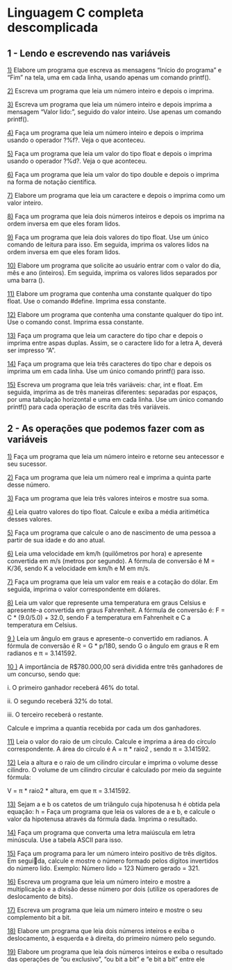 # Linguagem C completa descomplicada

## 1 - Lendo e escrevendo nas variáveis 
[1)](https://github.com/Fariaslr/LinguagemCCompletaDescomplicada/blob/main/1%20-%20%20Lendo%20e%20escrevendo%20nas%20vari%C3%A1veis/1%20-%20Palavras%20em%20diferentes%20linhas.c) Elabore um programa que escreva as mensagens “Início do programa” e “Fim” na 
tela, uma em cada linha, usando apenas um comando printf(). 

[2)](https://github.com/Fariaslr/LinguagemCCompletaDescomplicada/blob/main/1%20-%20%20Lendo%20e%20escrevendo%20nas%20vari%C3%A1veis/2%20-%20Ler%20e%20imprimir%20inteiro.c) Escreva um programa que leia um número inteiro e depois o imprima. 

[3)](https://github.com/Fariaslr/LinguagemCCompletaDescomplicada/blob/main/1%20-%20%20Lendo%20e%20escrevendo%20nas%20vari%C3%A1veis/3%20-%20Imprimir%20n%C3%BAmero%20inteiro.c) Escreva um programa que leia um número inteiro e depois imprima a mensagem “Valor lido:”, seguido do valor inteiro. Use apenas um comando printf().

[4)](https://github.com/Fariaslr/LinguagemCCompletaDescomplicada/blob/main/1%20-%20%20Lendo%20e%20escrevendo%20nas%20vari%C3%A1veis/4%20-%20Imprimir%20inteiro%20como%20float.c) Faça um programa que leia um número inteiro e depois o imprima usando o operador ?%f?. Veja o que aconteceu.    

[5)](https://github.com/Fariaslr/LinguagemCCompletaDescomplicada/blob/main/1%20-%20%20Lendo%20e%20escrevendo%20nas%20vari%C3%A1veis/5%20-%20Imprimir%20float%20como%20inteiro.c) Faça um programa que leia um valor do tipo float e depois o imprima usando o operador ?%d?. Veja o que aconteceu.

[6)](https://github.com/Fariaslr/LinguagemCCompletaDescomplicada/blob/main/1%20-%20%20Lendo%20e%20escrevendo%20nas%20vari%C3%A1veis/6%20-%20Double%20como%20nota%C3%A7%C3%A3o%20ci%C3%AAntifica.c) Faça um programa que leia um valor do tipo double e depois o imprima na forma 
	de notação científica.

[7)](https://github.com/Fariaslr/LinguagemCCompletaDescomplicada/blob/main/1%20-%20%20Lendo%20e%20escrevendo%20nas%20vari%C3%A1veis/7%20-%20Ler%2C%20imprimir%20caractere%20com%20inteiro.c) Elabore um programa que leia um caractere e depois o imprima como um valor 
	inteiro.

[8)](https://github.com/Fariaslr/LinguagemCCompletaDescomplicada/blob/main/1%20-%20%20Lendo%20e%20escrevendo%20nas%20vari%C3%A1veis/8%20-%20Inteiros%20em%20ordem%20inversa.c) Faça um programa que leia dois números inteiros e depois os imprima na ordem inversa em que eles foram lidos. 

[9)](https://github.com/Fariaslr/LinguagemCCompletaDescomplicada/blob/main/1%20-%20%20Lendo%20e%20escrevendo%20nas%20vari%C3%A1veis/9%20-%20Reais%20em%20ordem%20inversa.c) Faça um programa que leia dois valores do tipo float. Use um único comando de 
	leitura para isso. Em seguida, imprima os valores lidos na ordem inversa em que eles 
	foram lidos.  

[10)](https://github.com/Fariaslr/LinguagemCCompletaDescomplicada/blob/main/1%20-%20%20Lendo%20e%20escrevendo%20nas%20vari%C3%A1veis/10%20-%20Dia%2C%20m%C3%AAs%20e%20ano.c) Elabore um programa que solicite ao usuário entrar com o valor do dia, mês e ano (inteiros). Em seguida, imprima os valores lidos separados por uma barra (\).

[11)](https://github.com/Fariaslr/LinguagemCCompletaDescomplicada/blob/main/1%20-%20%20Lendo%20e%20escrevendo%20nas%20vari%C3%A1veis/11%20-%20Constante%20%23define.c) Elabore um programa que contenha uma constante qualquer do tipo float. Use o 
	comando #define. Imprima essa constante.

[12)](https://github.com/Fariaslr/LinguagemCCompletaDescomplicada/blob/main/1%20-%20%20Lendo%20e%20escrevendo%20nas%20vari%C3%A1veis/12%20-%20Constante%20const.c) Elabore um programa que contenha uma constante qualquer do tipo int. Use o 
	comando const. Imprima essa constante.

[13)](https://github.com/Fariaslr/LinguagemCCompletaDescomplicada/blob/main/1%20-%20%20Lendo%20e%20escrevendo%20nas%20vari%C3%A1veis/13%20-%20Imprimindo%20aspas%20duplas.c) Faça um programa que leia um caractere do tipo char e depois o imprima entre 
	aspas duplas. Assim, se o caractere lido for a letra A, deverá ser impresso “A”.

[14)](https://github.com/Fariaslr/LinguagemCCompletaDescomplicada/blob/main/1%20-%20%20Lendo%20e%20escrevendo%20nas%20vari%C3%A1veis/14%20-%20Caracteres%20em%20tr%C3%AAs%20linhas%20diferentes.c) Faça um programa que leia três caracteres do tipo char e depois os imprima um 
    em cada linha. Use um único comando printf() para isso.

[15)](https://github.com/Fariaslr/LinguagemCCompletaDescomplicada/blob/main/1%20-%20%20Lendo%20e%20escrevendo%20nas%20vari%C3%A1veis/15%20-%20Char%2C%20int%20e%20float%20separadas.c) Escreva um programa que leia três variáveis: char, int e float. Em seguida, imprima as de três maneiras diferentes: separadas por espaços, por uma tabulação horizontal e 
	uma em cada linha. Use um único comando printf() para cada operação de escrita 
	das três variáveis.

## 2 - As operações que podemos fazer com as variáveis

[1)](https://github.com/Fariaslr/LinguagemCCompletaDescomplicada/blob/main/2%20-%20As%20opera%C3%A7%C3%B5es%20que%20podemos%20fazer%20com%20as%20vari%C3%A1veis/1-%20Antecessor%20e%20Sucessor.c) Faça um programa que leia um número inteiro e retorne seu antecessor e seu sucessor.

[2)](https://github.com/Fariaslr/LinguagemCCompletaDescomplicada/blob/main/2%20-%20As%20opera%C3%A7%C3%B5es%20que%20podemos%20fazer%20com%20as%20vari%C3%A1veis/2%20-%20Quinta%20parte.c) Faça um programa que leia um número real e imprima a quinta parte desse número.

[3)](https://github.com/Fariaslr/LinguagemCCompletaDescomplicada/blob/main/2%20-%20As%20opera%C3%A7%C3%B5es%20que%20podemos%20fazer%20com%20as%20vari%C3%A1veis/3%20-%20Soma%20de%20tr%C3%AAs%20valores.c) Faça um programa que leia três valores inteiros e mostre sua soma.

[4)](https://github.com/Fariaslr/LinguagemCCompletaDescomplicada/blob/main/2%20-%20As%20opera%C3%A7%C3%B5es%20que%20podemos%20fazer%20com%20as%20vari%C3%A1veis/4%20-%20Media%20de%20quatro%20float.c) Leia quatro valores do tipo float. Calcule e exiba a média aritimética desses valores.

[5)](https://github.com/Fariaslr/LinguagemCCompletaDescomplicada/blob/main/2%20-%20As%20opera%C3%A7%C3%B5es%20que%20podemos%20fazer%20com%20as%20vari%C3%A1veis/5%20-%20Ano%20de%20nascimento%20pela%20idade.c) Faça um programa que calcule o ano de nascimento de uma pessoa a partir de sua 
	idade e do ano atual.

[6)](https://github.com/Fariaslr/LinguagemCCompletaDescomplicada/blob/main/2%20-%20As%20opera%C3%A7%C3%B5es%20que%20podemos%20fazer%20com%20as%20vari%C3%A1veis/6%20-%20Quilomentro%20por%20hora%20para%20metros%20por%20segundo.c) Leia uma velocidade em km/h (quilômetros por hora) e apresente convertida em 
	m/s (metros por segundo). A fórmula de conversão é M = K/36, sendo K a velocidade em km/h e M em m/s.

[7)](https://github.com/Fariaslr/LinguagemCCompletaDescomplicada/blob/main/2%20-%20As%20opera%C3%A7%C3%B5es%20que%20podemos%20fazer%20com%20as%20vari%C3%A1veis/7%20-%20Real%20para%20d%C3%B3lar.c) Faça um programa que leia um valor em reais e a cotação do dólar. Em seguida, 
	imprima o valor correspondente em dólares.

[8)](https://github.com/Fariaslr/LinguagemCCompletaDescomplicada/blob/main/2%20-%20As%20opera%C3%A7%C3%B5es%20que%20podemos%20fazer%20com%20as%20vari%C3%A1veis/8%20-%20Celsius%20para%20fahrenheit.c) Leia um valor que represente uma temperatura em graus Celsius e apresente-a 	convertida em graus Fahrenheit. A fórmula de conversão é:
    F = C * (9.0/5.0) + 
	32.0, sendo F a temperatura em Fahrenheit e C a temperatura em Celsius.

[9 )](https://github.com/Fariaslr/LinguagemCCompletaDescomplicada/blob/main/2%20-%20As%20opera%C3%A7%C3%B5es%20que%20podemos%20fazer%20com%20as%20vari%C3%A1veis/9%20-%20Grau%20para%20radianos.c) Leia um ângulo em graus e apresente-o convertido em radianos. A fórmula de 
conversão é R = G * p/180, sendo G o ângulo em graus e R em radianos e π = 
3.141592.

[10 )](https://github.com/Fariaslr/LinguagemCCompletaDescomplicada/blob/main/2%20-%20As%20opera%C3%A7%C3%B5es%20que%20podemos%20fazer%20com%20as%20vari%C3%A1veis/10%20-%20Pr%C3%AAmio%20do%20concurso.c) A importância de R$780.000,00 será dividida entre três ganhadores de um concurso, sendo que:

i. O primeiro ganhador receberá 46% do total.

ii. O segundo receberá 32% do total.

iii. O terceiro receberá o restante.

Calcule e imprima a quantia recebida por cada um dos ganhadores.

[11)](https://github.com/Fariaslr/LinguagemCCompletaDescomplicada/blob/main/2%20-%20As%20opera%C3%A7%C3%B5es%20que%20podemos%20fazer%20com%20as%20vari%C3%A1veis/11%20-%20%C3%81rea%20do%20c%C3%ADrculo.c) Leia o valor do raio de um círculo. Calcule e imprima a área do círculo correspondente. A área do círculo é A = π * raio2
, sendo π = 3.141592.

[12)](https://github.com/Fariaslr/LinguagemCCompletaDescomplicada/blob/main/2%20-%20As%20opera%C3%A7%C3%B5es%20que%20podemos%20fazer%20com%20as%20vari%C3%A1veis/12%20-%20Volume%20do%20cilindro.c) Leia a altura e o raio de um cilindro circular e imprima o volume desse cilindro. 
O volume de um cilindro circular é calculado por meio da seguinte fórmula:

V = π * raio2 * altura,
em que π = 3.141592.

[13)](https://github.com/Fariaslr/LinguagemCCompletaDescomplicada/blob/main/2%20-%20As%20opera%C3%A7%C3%B5es%20que%20podemos%20fazer%20com%20as%20vari%C3%A1veis/13%20-%20Hipotenusa.c) Sejam a e b os catetos de um triângulo cuja hipotenusa h é obtida pela equação: 
h = 
Faça um programa que leia os valores de a e b, e calcule o valor da hipotenusa 
através da fórmula dada. Imprima o resultado.

[14)](https://github.com/Fariaslr/LinguagemCCompletaDescomplicada/blob/main/2%20-%20As%20opera%C3%A7%C3%B5es%20que%20podemos%20fazer%20com%20as%20vari%C3%A1veis/14%20-%20Mai%C3%BAscula%20para%20min%C3%BAscula.c) Faça um programa que converta uma letra maiúscula em letra minúscula. Use a 
tabela ASCII para isso.

[15)](https://github.com/Fariaslr/LinguagemCCompletaDescomplicada/blob/main/2%20-%20As%20opera%C3%A7%C3%B5es%20que%20podemos%20fazer%20com%20as%20vari%C3%A1veis/15%20-%20N%C3%BAmero%20invertido.c) Faça um programa para ler um número inteiro positivo de três dígitos. Em seguida, calcule e mostre o número formado pelos dígitos invertidos do número lido. 
Exemplo: 
Número lido = 123 
Número gerado = 321.

[16)](https://github.com/Fariaslr/LinguagemCCompletaDescomplicada/blob/main/2%20-%20As%20opera%C3%A7%C3%B5es%20que%20podemos%20fazer%20com%20as%20vari%C3%A1veis/16%20-%20Divis%C3%A3o%20e%20Multiplica%C3%A7%C3%A3o%20por%20bit.c)  Escreva um programa que leia um número inteiro e mostre a multiplicação e a 
divisão desse número por dois (utilize os operadores de deslocamento de bits). 

[17)](LinguagemCCompletaDescomplicada/blob/main/2%20-%20As%20opera%C3%A7%C3%B5es%20que%20podemos%20fazer%20com%20as%20vari%C3%A1veis/17%20-%20Complemento%20do%20n%C3%BAmero.c) Escreva um programa que leia um número inteiro e mostre o seu complemento 
bit a bit.

[18)](https://github.com/Fariaslr/LinguagemCCompletaDescomplicada/blob/main/2%20-%20As%20opera%C3%A7%C3%B5es%20que%20podemos%20fazer%20com%20as%20vari%C3%A1veis/18%20-%20Movimentando%20bits.c) Elabore um programa que leia dois números inteiros e exiba o deslocamento, à 
esquerda e à direita, do primeiro número pelo segundo.

[19)](https://github.com/Fariaslr/LinguagemCCompletaDescomplicada/blob/main/2%20-%20As%20opera%C3%A7%C3%B5es%20que%20podemos%20fazer%20com%20as%20vari%C3%A1veis/19%20-%20Opera%C3%A7%C3%B5es%20com%20bits.c) Elabore um programa que leia dois números inteiros e exiba o resultado das operações de “ou exclusivo”, “ou bit a bit” e “e bit a bit” entre ele


